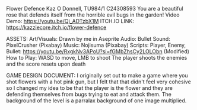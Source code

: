 Flower Defence
Kaz O Donnell, TU984/1 C24308593
You are a beautiful rose that defends itself from the horrible evil bugs in the garden!
Video Demo: https://youtu.be/Qj_ADTzbX1M
ITCH.IO LINK: https://kazziecore.itch.io/flower-defence

ASSETS:
Art/Visuals: Drawn by me in Aseprite
Audio:
Bullet Sound: PixelCrusher (Pixabay)
Music: Nojisuma (Pixabay)
Scripts: Player, Enemy, Bullet: https://youtu.be/RxgkNv3APoU?si=fGMbZhsCy2LOLObn (Modified)
How to Play: WASD to move, LMB to shoot
The player shoots the enemies and the score resets upon death

GAME DESIGN DOCUMENT:
I originally set out to make a game where you shot flowers with a hot pink gun, but I felt that that didn't feel very cohesive so I changed my idea to be that the player is the flower and they are defending themselves from bugs trying to eat and attack them. 
The background of the level is a parralax background of one image multiplied.
